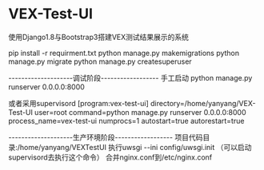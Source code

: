 # VEX-Test-UI

使用Django1.8与Bootstrap3搭建VEX测试结果展示的系统

pip install -r requirment.txt
python manage.py makemigrations
python manage.py migrate
python manage.py createsuperuser

--------------------调试阶段------------------
手工启动
python manage.py runserver 0.0.0.0:8000

或者采用supervisord
[program:vex-test-ui]
directory=/home/yanyang/VEX-Test-UI
user=root
command=python manage.py runserver 0.0.0.0:8000
process_name=vex-test-ui
numprocs=1
autostart=true
autorestart=true

--------------------生产环境阶段------------------
项目代码目录:/home/yanyang/VEXTestUI
执行uwsgi --ini config/uwsgi.init （可以启动supervisord去执行这个命令）
合并nginx.conf到/etc/nginx.conf


